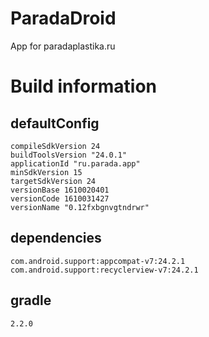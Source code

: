# ParadaDroid
App for paradaplastika.ru

# Build information
## defaultConfig
    compileSdkVersion 24
    buildToolsVersion "24.0.1"
	applicationId "ru.parada.app"
	minSdkVersion 15
	targetSdkVersion 24
	versionBase 1610020401
	versionCode 1610031427
	versionName "0.12fxbgnvgtndrwr"
## dependencies
	com.android.support:appcompat-v7:24.2.1
	com.android.support:recyclerview-v7:24.2.1
## gradle
    2.2.0